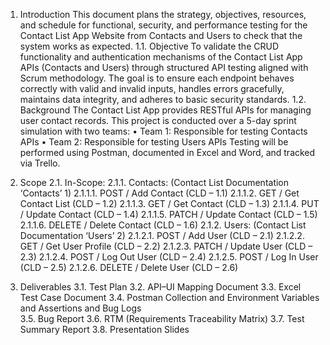 1. Introduction
This document plans the strategy, objectives, resources, and schedule for functional, security, and performance testing for the Contact List App Website from Contacts and Users to check that the system works as expected.
1.1. Objective
To validate the CRUD functionality and authentication mechanisms of the Contact List App APIs (Contacts and Users) through structured API testing aligned with Scrum methodology. The goal is to ensure each endpoint behaves correctly with valid and invalid inputs, handles errors gracefully, maintains data integrity, and adheres to basic security standards.
1.2. Background
The Contact List App provides RESTful APIs for managing user contact records. This project is conducted over a 5-day sprint simulation with two teams:
•	Team 1: Responsible for testing Contacts APIs
•	Team 2: Responsible for testing Users APIs
Testing will be performed using Postman, documented in Excel and Word, and tracked via Trello.

2. Scope
2.1. In-Scope:
2.1.1. Contacts: (Contact List Documentation ‘Contacts’ 1)
2.1.1.1. POST / Add Contact (CLD – 1.1)
2.1.1.2. GET / Get Contact List (CLD – 1.2)
2.1.1.3. GET / Get Contact (CLD – 1.3)
2.1.1.4. PUT / Update Contact (CLD – 1.4)
2.1.1.5. PATCH / Update Contact (CLD – 1.5)
2.1.1.6. DELETE / Delete Contact (CLD – 1.6)
2.1.2. Users: (Contact List Documentation ‘Users’ 2)
2.1.2.1. POST / Add User (CLD – 2.1)
2.1.2.2. GET / Get User Profile (CLD – 2.2)
2.1.2.3. PATCH / Update User (CLD – 2.3)
2.1.2.4. POST / Log Out User (CLD – 2.4)
2.1.2.5. POST / Log In User (CLD – 2.5)
2.1.2.6. DELETE / Delete User (CLD – 2.6)

3. Deliverables
3.1. Test Plan
3.2. API–UI Mapping Document
3.3. Excel Test Case Document
3.4. Postman Collection and Environment Variables and Assertions and Bug Logs	
3.5. Bug Report
3.6. RTM (Requirements Traceability Matrix)
3.7. Test Summary Report
3.8. Presentation Slides
